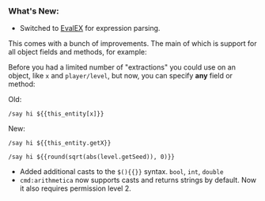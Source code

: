 ### What's New:

* Switched to [EvalEX](https://ezylang.github.io/EvalEx/) for expression parsing.

This comes with a bunch of improvements. The main of which is support for all object fields and methods, for example:

Before you had a limited number of "extractions" you could use on an object, like `x` and `player/level`, but now, you can specify **any** field or method:

Old:

```
/say hi ${{this_entity[x]}}
```

New:
```
/say hi ${{this_entity.getX}}

/say hi ${{round(sqrt(abs(level.getSeed)), 0)}}
```

* Added additional casts to the `$(){{}}` syntax. `bool`, `int`, `double`
* `cmd:arithmetica` now supports casts and returns strings by default. Now it also requires permission level 2.